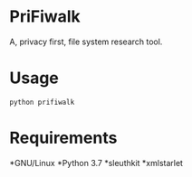 # PriFiwalk
A, privacy first, file system research tool.

# Usage
`python prifiwalk`

# Requirements
*GNU/Linux
*Python 3.7
*sleuthkit
*xmlstarlet
